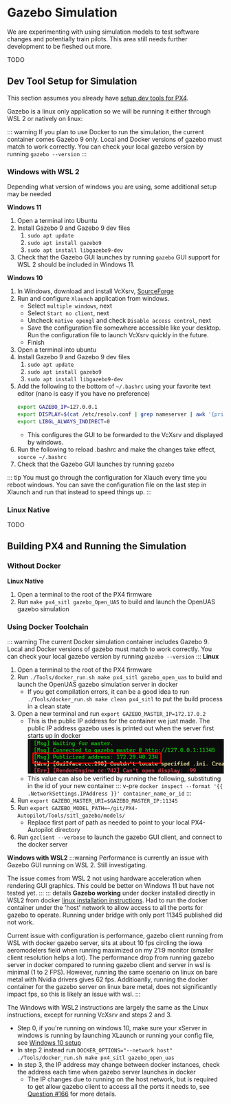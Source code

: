# Gazebo Simulation

We are experimenting with using simulation models to test software changes and potentially train pilots. This area still needs further development to be fleshed out more. 

TODO

## Dev Tool Setup for Simulation
This section assumes you already have [setup dev tools for PX4](PX4.md#dev-environment-setup).

Gazebo is a linux only application so we will be running it either through WSL 2 or natively on linux:

::: warning
If you plan to use Docker to run the simulation, the current container comes Gazebo 9 only. Local and Docker versions of gazebo must match to work correctly. You can check your local gazebo version by running `gazebo --version`
:::

### Windows with WSL 2
Depending what version of windows you are using, some additional setup may be needed

**Windows 11**
1. Open a terminal into Ubuntu
2. Install Gazebo 9 and Gazebo 9 dev files
    1. `sudo apt update`
    2. `sudo apt install gazebo9`
    3. `sudo apt install libgazebo9-dev`
3. Check that the Gazebo GUI launches by running `gazebo` GUI support for WSL 2 should be included in Windows 11.

**Windows 10**
1. In Windows, download and install VcXsrv, [SourceForge](https://sourceforge.net/projects/vcxsrv/)
2. Run and configure `Xlaunch` application from windows.
    - Select `multiple windows`, next
    - Select `Start no client`, next
    - Uncheck `native opengl` and check `Disable access control`, next
    - Save the configuration file somewhere accessible like your desktop. Run the configuration file to launch VcXsrv quickly in the future.
    - Finish
3. Open a terminal into ubuntu
4. Install Gazebo 9 and Gazebo 9 dev files
    1. `sudo apt update`
    2. `sudo apt install gazebo9`
    3. `sudo apt install libgazebo9-dev`
5. Add the following to the bottom of `~/.bashrc` using your favorite text editor (nano is easy if you have no preference)
    ```bash
    export GAZEBO_IP=127.0.0.1
    export DISPLAY=$(cat /etc/resolv.conf | grep nameserver | awk '{print $2}'):0
    export LIBGL_ALWAYS_INDIRECT=0
    ```
    - This configures the GUI to be forwarded to the VcXsrv and displayed by windows.
6. Run the following to reload .bashrc and make the changes take effect, `source ~/.bashrc`
7. Check that the Gazebo GUI launches by running `gazebo`

::: tip
You must go through the configuration for Xlauch every time you reboot windows.
You can save the configuration file on the last step in Xlaunch and run that instead to speed things up.
:::

### Linux Native
TODO

## Building PX4 and Running the Simulation

### Without Docker

**Linux Native**
1. Open a terminal to the root of the PX4 firmware
2. Run `make px4_sitl gazebo_Open_UAS` to build and launch the OpenUAS gazebo simulation


### Using Docker Toolchain
::: warning
The current Docker simulation container includes Gazebo 9. Local and Docker versions of gazebo must match to work correctly. You can check your local gazebo version by running `gazebo --version` 
:::
**Linux**
1. Open a terminal to the root of the PX4 firmware
2. Run `./Tools/docker_run.sh make px4_sitl gazebo_open_uas` to build and launch the OpenUAS gazebo simulation server in docker
    - If you get compilation errors, it can be a good idea to run `./Tools/docker_run.sh make clean px4_sitl` to put the build process in a clean state
3. Open a new terminal and run `export GAZEBO_MASTER_IP=172.17.0.2`
    - This is the public IP address for the container we just made. The public IP address gazebo uses is printed out when the server first starts up in docker
    ![Gazebo Public Address](./gazebo_public_address.png)
    - This value can also be verified by running the following, substituting in the id of your new container
    ::: v-pre 
    `docker inspect --format '{{ .NetworkSettings.IPAddress }}' container_name_or_id` 
    ::: 
4. Run `export GAZEBO_MASTER_URI=$GAZEBO_MASTER_IP:11345`
5. Run `export GAZEBO_MODEL_PATH=~/git/PX4-Autopilot/Tools/sitl_gazebo/models/`
    - Replace first part of path as needed to point to your local PX4-Autopilot directory
6. Run `gzclient --verbose` to launch the gazebo GUI client, and connect to the docker server

**Windows with WSL2**
:::warning
Performance is currently an issue with Gazebo GUI running on WSL 2. Still investigating.

The issue comes from WSL 2 not using hardware acceleration when rendering GUI graphics. This could be better on Windows 11 but have not tested yet.
:::
::: details
**Gazebo working** under docker installed directly in WSL2 from docker [linux installation instructions](https://docs.docker.com/engine/install/ubuntu/). Had to run the docker container under the 'host' network to allow access to all the ports for gazebo to operate. Running under bridge with only port 11345 published did not work.

Current issue with configuration is performance, gazebo client running from WSL with docker gazebo server, sits at about 10 fps circling the iowa aeromodelers field when running maximized on my 21:9 monitor (smaller client resolution helps a lot). The performance drop from running gazebo server in docker compared to running gazebo client and server in wsl is minimal (1 to 2 FPS). However, running the same scenario on linux on bare metal with Nvidia drivers gives 62 fps. Additioanlly, running the docker container for the gazebo server on linux bare metal, does not significantly impact fps, so this is likely an issue with wsl.
:::


The Windows with WSL2 instructions are largely the same as the Linux instructions, except for running VcXsrv and steps 2 and 3.

- Step 0, if you're running on windows 10, make sure your xServer in windows is running by launching XLaunch or running your config file, see [Windows 10 setup](#windows-with-wsl-2)
- In step 2 instead run `DOCKER_OPTIONS="--network host" ./Tools/docker_run.sh make px4_sitl gazebo_open_uas`
- In step 3, the IP address may change between docker instances, check the address each time when gazebo server launches in docker
    - The IP changes due to running on the host network, but is required to get allow gazebo client to access all the ports it needs to, see [Question #166](https://github.com/gazebosim/gz-transport/issues/166) for more details.

